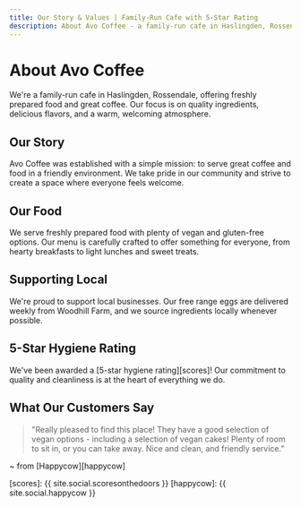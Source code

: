 ```yaml
---
title: Our Story & Values | Family-Run Cafe with 5-Star Rating
description: About Avo Coffee - a family-run cafe in Haslingden, Rossendale, offering freshly prepared food and great coffee
---
```


# About Avo Coffee

We're a family-run cafe in Haslingden, Rossendale, offering freshly prepared food and great coffee. Our focus is on quality ingredients, delicious flavors, and a warm, welcoming atmosphere.

## Our Story

Avo Coffee was established with a simple mission: to serve great coffee and food in a friendly environment. We take pride in our community and strive to create a space where everyone feels welcome.

## Our Food

We serve freshly prepared food with plenty of vegan and gluten-free options. Our menu is carefully crafted to offer something for everyone, from hearty breakfasts to light lunches and sweet treats.

## Supporting Local

We're proud to support local businesses. Our free range eggs are delivered weekly from Woodhill Farm, and we source ingredients locally whenever possible.

## 5-Star Hygiene Rating

We've been awarded a [5-star hygiene rating][scores]! Our commitment to quality and cleanliness is at the heart of everything we do.

## What Our Customers Say

> "Really pleased to find this place! They have a good selection of vegan options - including a selection of vegan cakes! Plenty of room to sit in, or you can take away. Nice and clean, and friendly service."

~ from [Happycow][happycow]

[scores]: {{ site.social.scoresonthedoors }}
[happycow]: {{ site.social.happycow }}
